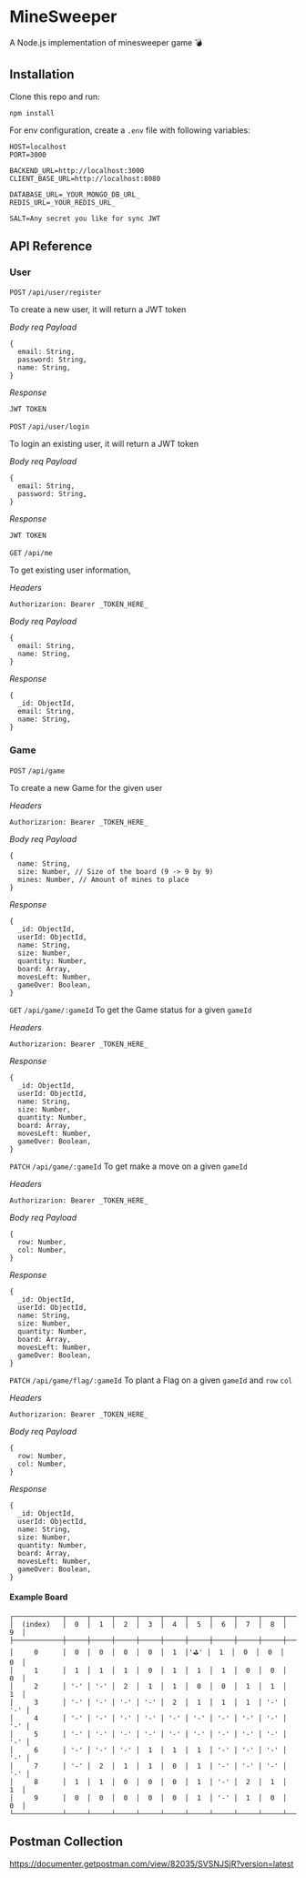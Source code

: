 # MineSweeper
A Node.js implementation of minesweeper game 💣

## Installation

Clone this repo and run:

```npm install```

For env configuration, create a `.env` file with following variables:

```
HOST=localhost
PORT=3000

BACKEND_URL=http://localhost:3000
CLIENT_BASE_URL=http://localhost:8080

DATABASE_URL=_YOUR_MONGO_DB_URL_
REDIS_URL=_YOUR_REDIS_URL_

SALT=Any secret you like for sync JWT
```

## API Reference

### User
`POST` `/api/user/register`

To create a new user, it will return a JWT token

*Body req Payload*
```
{
  email: String,
  password: String,
  name: String,
}
```

*Response*

```
JWT TOKEN
```



`POST` `/api/user/login`

To login an existing user, it will return a JWT token

*Body req Payload*
```
{
  email: String,
  password: String,
}
```

*Response*

```
JWT TOKEN
```



`GET` `/api/me`

To get existing user information,

*Headers*
```
Authorizarion: Bearer _TOKEN_HERE_
```

*Body req Payload*
```
{
  email: String,
  name: String,
}
```

*Response*
```
{
  _id: ObjectId,
  email: String,
  name: String,
}
```

### Game
`POST` `/api/game`

To create a new Game for the given user

*Headers*
```
Authorizarion: Bearer _TOKEN_HERE_
```

*Body req Payload*
```
{
  name: String,
  size: Number, // Size of the board (9 -> 9 by 9)
  mines: Number, // Amount of mines to place
}
```

*Response*
```
{
  _id: ObjectId,
  userId: ObjectId,
  name: String,
  size: Number,
  quantity: Number,
  board: Array,
  movesLeft: Number,
  gameOver: Boolean,
}
```

`GET` `/api/game/:gameId`
To get the Game status for a given `gameId`

*Headers*
```
Authorizarion: Bearer _TOKEN_HERE_
```

*Response*
```
{
  _id: ObjectId,
  userId: ObjectId,
  name: String,
  size: Number,
  quantity: Number,
  board: Array,
  movesLeft: Number,
  gameOver: Boolean,
}
```

`PATCH` `/api/game/:gameId`
To get make a move on a given `gameId`

*Headers*
```
Authorizarion: Bearer _TOKEN_HERE_
```

*Body req Payload*
```
{
  row: Number,
  col: Number,
}
```

*Response*
```
{
  _id: ObjectId,
  userId: ObjectId,
  name: String,
  size: Number,
  quantity: Number,
  board: Array,
  movesLeft: Number,
  gameOver: Boolean,
}
```

`PATCH` `/api/game/flag/:gameId`
To plant a Flag on a given `gameId` and `row` `col`

*Headers*
```
Authorizarion: Bearer _TOKEN_HERE_
```

*Body req Payload*
```
{
  row: Number,
  col: Number,
}
```

*Response*
```
{
  _id: ObjectId,
  userId: ObjectId,
  name: String,
  size: Number,
  quantity: Number,
  board: Array,
  movesLeft: Number,
  gameOver: Boolean,
}
```

#### Example Board
```
┌────────────┬─────┬─────┬─────┬─────┬─────┬─────┬─────┬─────┬─────┬─────┐
│  (index)   │  0  │  1  │  2  │  3  │  4  │  5  │  6  │  7  │  8  │  9  │
├────────────┼─────┼─────┼─────┼─────┼─────┼─────┼─────┼─────┼─────┼─────┤
│     0      │  0  │  0  │  0  │  0  │  1  │'⛳' │  1  │  0  │  0  │  0  │
│     1      │  1  │  1  │  1  │  0  │  1  │  1  │  1  │  0  │  0  │  0  │
│     2      │ '-' │ '-' │  2  │  1  │  1  │  0  │  0  │  1  │  1  │  1  │
│     3      │ '-' │ '-' │ '-' │ '-' │  2  │  1  │  1  │  1  │ '-' │ '-' │
│     4      │ '-' │ '-' │ '-' │ '-' │ '-' │ '-' │ '-' │ '-' │ '-' │ '-' │
│     5      │ '-' │ '-' │ '-' │ '-' │ '-' │ '-' │ '-' │ '-' │ '-' │ '-' │
│     6      │ '-' │ '-' │ '-' │  1  │  1  │  1  │ '-' │ '-' │ '-' │ '-' │
│     7      │ '-' │  2  │  1  │  1  │  0  │  1  │ '-' │ '-' │ '-' │ '-' │
│     8      │  1  │  1  │  0  │  0  │  0  │  1  │ '-' │  2  │  1  │  1  │
│     9      │  0  │  0  │  0  │  0  │  0  │  1  │ '-' │  1  │  0  │  0  │
└────────────┴─────┴─────┴─────┴─────┴─────┴─────┴─────┴─────┴─────┴─────┘
```

## Postman Collection

https://documenter.getpostman.com/view/82035/SVSNJSjR?version=latest
